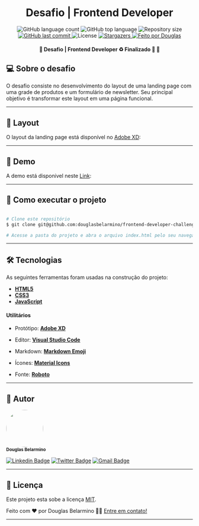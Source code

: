 <h1 align="center">Desafio | Frontend Developer</h1>

<p align="center">
  <img alt="GitHub language count" src="https://img.shields.io/github/languages/count/douglasbelarmino/frontend-developer-challenge-at-linx?color=%23888888">

  <img alt="GitHub top language" src="https://img.shields.io/github/languages/top/douglasbelarmino/frontend-developer-challenge-at-linx?color=%23888888">

  <img alt="Repository size" src="https://img.shields.io/github/repo-size/douglasbelarmino/frontend-developer-challenge-at-linx?color=%23888888">
  
  <a href="https://github.com/douglasbelarmino/frontend-developer-challenge-at-linx/commits/master">
    <img alt="GitHub last commit" src="https://img.shields.io/github/last-commit/douglasbelarmino/frontend-developer-challenge-at-linx?color=%23888888">
  </a>
    
   <img alt="License" src="https://img.shields.io/badge/license-MIT-brightgreen?color=%23888888">
   
   <a href="https://github.com/douglasbelarmino/frontend-developer-challenge-at-linx/stargazers">
    <img alt="Stargazers" src="https://img.shields.io/github/stars/douglasbelarmino/frontend-developer-challenge-at-linx?color=%23888888">
  </a>

  <a href="https://rocketseat.com.br">
    <img alt="Feito por Douglas" src="https://img.shields.io/badge/feito%20por-Douglas-%23888888">
  </a>
</p>

<h4 align="center"> 
	🚧  Desafio | Frontend Developer ♻️ Finalizado 🚀 🚧
</h4>

## 💻 Sobre o desafio

O desafio consiste no desenvolvimento do layout de uma landing page com uma grade de produtos e um formulário de newsletter. Seu principal objetivo é transformar este layout em uma página funcional.

---

## 🎨 Layout

O layout da landing page está disponível no [Adobe XD](https://xd.adobe.com/spec/4025e242-a495-4594-71d2-5fd89d774b57-3614/grid):

---

## 🎨 Demo

A demo está disponivel neste [Link](https://frontend-developer-challenge-at-linx.netlify.app/):

---

## 🚀 Como executar o projeto

```bash

# Clone este repositório
$ git clone git@github.com:douglasbelarmino/frontend-developer-challenge-at-linx.git frontend-developer-challenge-at-linx

# Acesse a pasta do projeto e abra o arquivo index.html pelo seu navegador

```

---

## 🛠 Tecnologias

As seguintes ferramentas foram usadas na construção do projeto:

- **[HTML5](https://developer.mozilla.org/pt-BR/docs/Web/HTML/HTML5)**
- **[CSS3](https://developer.mozilla.org/pt-BR/docs/Web/CSS)**
- **[JavaScript](https://developer.mozilla.org/pt-BR/docs/Web/JavaScript)**

#### **Utilitários**

- Protótipo: **[Adobe XD](https://www.adobe.com/br/products/xd.html)**
- Editor: **[Visual Studio Code](https://code.visualstudio.com/)**
- Markdown: **[Markdown Emoji](https://gist.github.com/rxaviers/7360908)**
- Ícones: **[Material Icons](https://material.io/resources/icons/?style=baseline)**

- Fonte: **[Roboto](https://fonts.google.com/specimen/Roboto)**

---

## 🦸 Autor

<img style="border-radius: 50%;" src="https://avatars3.githubusercontent.com/u/36802445?s=460&u=9af2af554d1947d09b9bf2e9cfb06d2f1ece22f7&v=4" width="100px;" alt=""/><br /><sub><b>Douglas Belarmino</b></sub>

[![Linkedin Badge](https://img.shields.io/badge/-Linkedin-0077b5?style=flat-square&logo=Linkedin&logoColor=white&link=https://www.linkedin.com/in/douglasbelarmino/)](https://www.linkedin.com/in/douglas-belarmino/)
[![Twitter Badge](https://img.shields.io/badge/-Twitter-1ca0f1?style=flat-square&labelColor=1ca0f1&logo=twitter&logoColor=white&link=https://twitter.com/douglasbelarmi)](https://twitter.com/douglasbelarmi)
[![Gmail Badge](https://img.shields.io/badge/-Gmail-c71610?style=flat-square&logo=Gmail&logoColor=white&link=mailto:douglasbelarmino@gmail.com)](mailto:douglas.belarr@gmail.com)

---

## 📝 Licença

Este projeto esta sobe a licença [MIT](https://github.com/douglasbelarmino/frontend-developer-challenge-at-linx/blob/master/LICENSE).

Feito com ❤️ por Douglas Belarmino 👋🏽 [Entre em contato!](https://www.linkedin.com/in/douglas-belarmino/)

---

